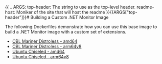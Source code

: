 {{
    _ ARGS:
      top-header: The string to use as the top-level header.
      readme-host: Moniker of the site that will host the readme
}}{{ARGS["top-header"]}}# Building a Custom .NET Monitor Image

The following Dockerfiles demonstrate how you can use this base image to build a .NET Monitor image with a custom set of extensions.

* [CBL Mariner Distroless - amd64](https://github.com/dotnet/dotnet-docker/blob/main/src/monitor/8.0/cbl-mariner-distroless/amd64/Dockerfile)
* [CBL Mariner Distroless - arm64v8](https://github.com/dotnet/dotnet-docker/blob/main/src/monitor/8.0/cbl-mariner-distroless/arm64v8/Dockerfile)
* [Ubuntu Chiseled - amd64](https://github.com/dotnet/dotnet-docker/blob/main/src/monitor/8.0/ubuntu-chiseled/amd64/Dockerfile)
* [Ubuntu Chiseled - arm64v8](https://github.com/dotnet/dotnet-docker/blob/main/src/monitor/8.0/ubuntu-chiseled/arm64v8/Dockerfile)
